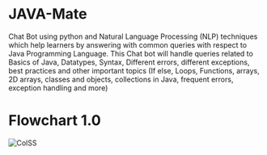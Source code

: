# JAVA-Mate
 Chat Bot using python and Natural Language Processing (NLP) techniques which help learners by answering with common queries with respect to Java Programming Language. This Chat bot will handle queries related to Basics of Java, Datatypes, Syntax, Different errors, different exceptions, best practices and other important topics (If else, Loops, Functions, arrays, 2D arrays, classes and objects, collections in Java, frequent errors, exception handling and more)

# Flowchart 1.0
![ColSS](https://user-images.githubusercontent.com/52550558/141929566-e9c0abc7-ccb4-48d7-b55c-b167a3cbf198.png)
